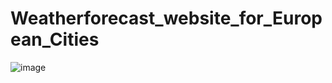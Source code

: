 # Weatherforecast_website_for_European_Cities


![image](https://github.com/NinjaPercia0114/Weatherforecast_website_for_European_Cities/assets/98688066/8c186f57-430d-4fd4-9455-1be96f2267be)
